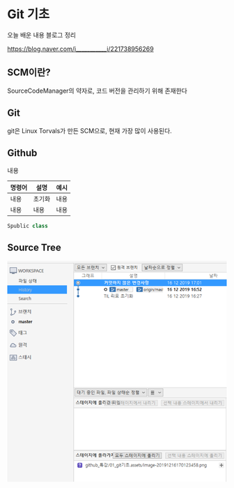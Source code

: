 # Git 기초



오늘 배운 내용 블로그 정리

https://blog.naver.com/i___________i/221738956269



## SCM이란?

SourceCodeManager의 약자로, 코드 버전을 관리하기 위해 존재한다

## Git

git은 Linux Torvals가 만든 SCM으로, 현재 가장 많이 사용된다.

## Github

내용

| 명령어 | 설명   | 예시 |
| ------ | ------ | ---- |
| 내용   | 초기화 | 내용 |
| 내용   | 내용   | 내용 |

```C#
Spublic class
```





## Source Tree

![image-20191216170217491](01_git기초.assets/image-20191216170217491.png)